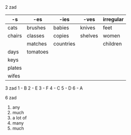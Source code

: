 2 zad

| -s | -es | -ies | -ves | irregular |
| ---- | ---- | ---- | ---- | ---- |
| cats | brushes | babies | knives | feet |
| chairs | classes | copies | shelves | women |
|  | matches | countries |  | children |
| days | tomatoes |  |  |  |
| keys |  |  |  |  |
| plates |  |  |  |  |
| wifes |  |  |  |  |

3 zad
1 - B
2 - E
3 - F
4 - C
5 - D
6 - A

6 zad
1. any
2. much
3. a lot of
4. many
5. much